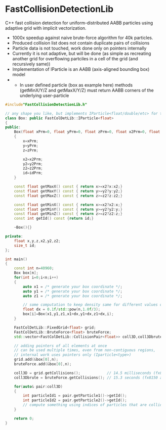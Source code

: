 # FastCollisionDetectionLib
C++ fast collision detection for uniform-distributed AABB particles using adaptive grid with implicit vectorization.

- 1000x speedup against naive brute-force algorithm for 40k particles.
- Produced collision list does not contain duplicate pairs of collisions
- Particle data is not touched, work done only on pointers internally
- Currently it is not adaptive, but will be done (as simple as recreating another grid for overflowing partciles in a cell of the grid (and recursively same))
- Implementation of IParticle is an AABB (axis-aligned bounding box) model 
- - In user defined particle (box as example here) methods (getMinX/Y/Z and getMaxX/Y/Z)  must return AABB corners of the underlying user-particle

```C++
#include"FastCollisionDetectionLib.h"

// any shape you like, but implements IParticle<float/double/etc> for the collision detection
class Box: public FastColDetLib::IParticle<float>
{
public:
	Box(float xPrm=0, float yPrm=0, float zPrm=0, float x2Prm=0, float y2Prm=0, float z2Prm=0, size_t idPrm=0)
	{
		x=xPrm;
		y=yPrm;
		z=zPrm;

		x2=x2Prm;
		y2=y2Prm;
		z2=z2Prm;
		id=idPrm;
	}

	const float getMaxX() const { return x>=x2?x:x2;}
	const float getMaxY() const { return y>=y2?y:y2;}
	const float getMaxZ() const { return z>=z2?z:z2;}

	const float getMinX() const { return x>=x2?x2:x;}
	const float getMinY() const { return y>=y2?y2:y;}
	const float getMinZ() const { return z>=z2?z2:z;}
	const int getId() const {return id;}

	~Box(){}

private:
	float x,y,z,x2,y2,z2;
	size_t id;
};

int main()
{
	const int n=40960;
	Box box[n];
	for(int i=0;i<n;i++)
	{
		auto x1 = /* generate your box coordinate */;
		auto y1 = /* generate your box coordinate */;
		auto z1 = /* generate your box coordinate */;

		// some computation to keep density same for different values of n
		float dx = 0.1f/std::pow(n,1.0f/3);
		box[i]=Box(x1,y1,z1,x1+dx,y1+dx,z1+dx,i);
	}

	FastColDetLib::FixedGrid<float> grid;
	FastColDetLib::BruteForce<float> bruteForce;
	std::vector<FastColDetLib::CollisionPair<float>> coll3D,coll3Dbrute;

	// adding pointers of all elements at once 
	// can be used multiple times, even from non-contiguous regions,
	// internal work uses pointers only (Iparticle<type>)
	grid.add(&box[0],n);
	bruteForce.add(&box[0],n);

	coll3D = grid.getCollisions();            // 14.5 milliseconds (fx8150 at 2.1GHz)
	coll3Dbrute = bruteForce.getCollisions(); // 15.3 seconds (fx8150 at 2.1GHz)

	for(auto& pair:coll3D)
	{
		int particleId1 = pair.getParticle1()->getId();
		int particleId2 = pair.getParticle2()->getId();
		// compute something using indices of particles that are colliding
	}

	return 0;
}
```
